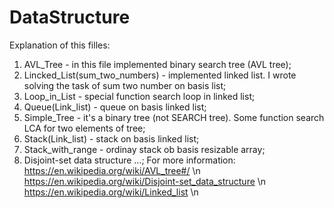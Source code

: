 # DataStructure
Explanation of this filles:
  1) AVL_Tree - in this file implemented binary search tree (AVL tree);
  2) Lincked_List(sum_two_numbers) - implemented linked list. I wrote solving the task of sum two number on basis list;
  3) Loop_in_List - special function search loop in linked list;
  4) Queue(Link_list) - queue on basis linked list;
  5) Simple_Tree - it's a binary tree (not SEARCH tree). Some function search LCA for two elements of tree;
  6) Stack(Link_list) - stack on basis linked list;
  7) Stack_with_range - ordinay stack ob basis resizable array;
  8) Disjoint-set data structure ...;
For more information:
https://en.wikipedia.org/wiki/AVL_tree#/ \n
https://en.wikipedia.org/wiki/Disjoint-set_data_structure \n
https://en.wikipedia.org/wiki/Linked_list \n
